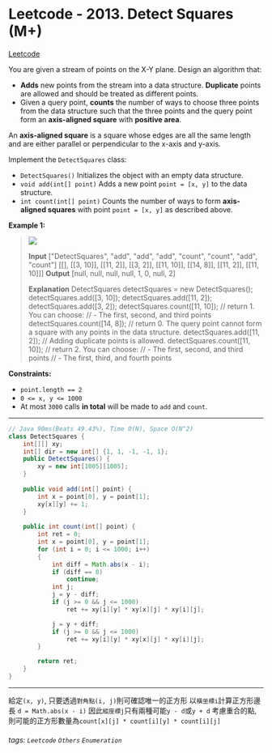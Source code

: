 # Leetcode - 2013. Detect Squares (M+)

[Leetcode](https://leetcode.com/problems/detect-squares/)

You are given a stream of points on the X-Y plane. Design an algorithm that:

-   **Adds** new points from the stream into a data structure. **Duplicate** points are allowed and should be treated as different points.
-   Given a query point, **counts** the number of ways to choose three points from the data structure such that the three points and the query point form an **axis-aligned square** with **positive area**.

An **axis-aligned square** is a square whose edges are all the same length and are either parallel or perpendicular to the x-axis and y-axis.

Implement the `DetectSquares` class:

-   `DetectSquares()` Initializes the object with an empty data structure.
-   `void add(int[] point)` Adds a new point `point = [x, y]` to the data structure.
-   `int count(int[] point)` Counts the number of ways to form **axis-aligned squares** with point `point = [x, y]` as described above.

**Example 1:**

> ![](https://assets.leetcode.com/uploads/2021/09/01/image.png)
> 
> **Input**
> ["DetectSquares", "add", "add", "add", "count", "count", "add", "count"]
> [[], [[3, 10]], [[11, 2]], [[3, 2]], [[11, 10]], [[14, 8]], [[11, 2]], [[11, 10]]]
> **Output**
> [null, null, null, null, 1, 0, null, 2]
> 
> **Explanation**
> DetectSquares detectSquares = new DetectSquares();
> detectSquares.add([3, 10]);
> detectSquares.add([11, 2]);
> detectSquares.add([3, 2]);
> detectSquares.count([11, 10]); // return 1. You can choose:
>                                //   - The first, second, and third points
> detectSquares.count([14, 8]);  // return 0. The query point cannot form a square with any points in the data structure.
> detectSquares.add([11, 2]);    // Adding duplicate points is allowed.
> detectSquares.count([11, 10]); // return 2. You can choose:
>                                //   - The first, second, and third points
>                                //   - The first, third, and fourth points

**Constraints:**

-   `point.length == 2`
-   `0 <= x, y <= 1000`
-   At most `3000` calls **in total** will be made to `add` and `count`.

---
```java
// Java 90ms(Beats 49.43%), Time O(N), Space O(N^2)
class DetectSquares {
    int[][] xy;
    int[] dir = new int[] {1, 1, -1, -1, 1};
    public DetectSquares() {
        xy = new int[1005][1005];
    }
    
    public void add(int[] point) {
        int x = point[0], y = point[1];
        xy[x][y] += 1;
    }
    
    public int count(int[] point) {
        int ret = 0;
        int x = point[0], y = point[1];
        for (int i = 0; i <= 1000; i++)
        {
            int diff = Math.abs(x - i);
            if (diff == 0)
                continue;
            int j;
            j = y - diff;
            if (j >= 0 && j <= 1000)
                ret += xy[i][y] * xy[x][j] * xy[i][j];

            j = y + diff;
            if (j >= 0 && j <= 1000)
                ret += xy[i][y] * xy[x][j] * xy[i][j];
        }

        return ret;
    }
}
```
---

給定`(x, y)`, 只要透過`對角點(i, j)`則可確認唯一的正方形
以`橫坐標i`計算正方形邊長 `d = Math.abs(x - i)`
因此`縱座標j`只有兩種可能`y - d`或`y + d`
考慮重合的點, 則可能的正方形數量為`count[x][j] * count[i][y] * count[i][j]`


###### tags: `Leetcode` `Others` `Enumeration`